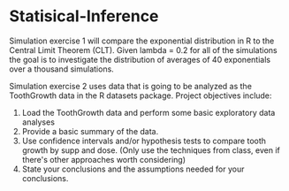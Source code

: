 # Statisical-Inference

Simulation exercise 1 will compare the exponential distribution in R to the Central Limit Theorem (CLT). Given lambda = 0.2 for all of the simulations the goal is to investigate the distribution of averages of 40 exponentials over a thousand simulations.

Simulation exercise 2 uses data that is going to be analyzed as the ToothGrowth data in the R datasets package. Project objectives include:

1. Load the ToothGrowth data and perform some basic exploratory data analyses
2. Provide a basic summary of the data.
3. Use confidence intervals and/or hypothesis tests to compare tooth growth by supp and dose. (Only use the techniques from class, even if there's other approaches worth considering)
4. State your conclusions and the assumptions needed for your conclusions.
